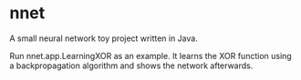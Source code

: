 # nnet
A small neural network toy project written in Java.

Run nnet.app.LearningXOR as an example. It learns the XOR function using a backpropagation algorithm and shows the network afterwards.
